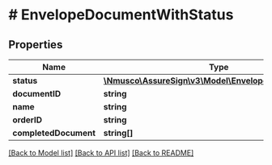 # # EnvelopeDocumentWithStatus

## Properties

Name | Type | Description | Notes
------------ | ------------- | ------------- | -------------
**status** | [**\Nmusco\AssureSign\v3\Model\EnvelopeDocumentStatus**](.md) |  | [optional] 
**documentID** | **string** |  | [optional] 
**name** | **string** |  | [optional] 
**orderID** | **string** |  | [optional] 
**completedDocument** | **string[]** |  | [optional] 

[[Back to Model list]](../../README.md#documentation-for-models) [[Back to API list]](../../README.md#documentation-for-api-endpoints) [[Back to README]](../../README.md)


